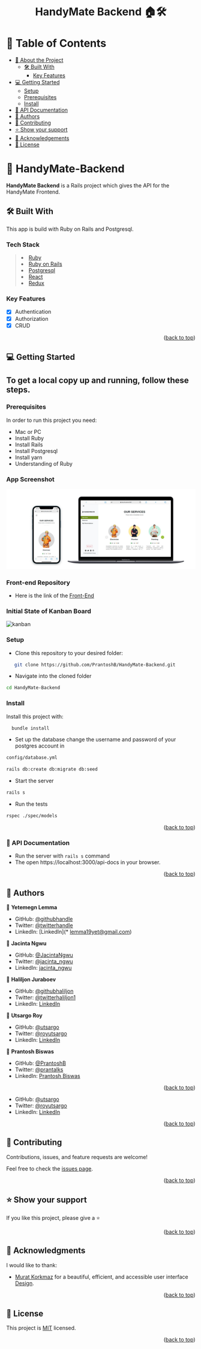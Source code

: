 <a name="readme-top"></a>

<div align="center">
  <br/>
  <h1><b>HandyMate Backend 🏠️🛠️</b></h1>

</div>

<!-- TABLE OF CONTENTS -->

# 📗 Table of Contents

- [📖 About the Project](#about-project)
  - [🛠 Built With](#built-with)
    - [Key Features](#key-features)
- [💻 Getting Started](#getting-started)
  - [Setup](#setup)
  - [Prerequisites](#prerequisites)
  - [Install](#install)
- [:notebook: API Documentation](#api-docs)
- [👥 Authors](#authors)
- [🤝 Contributing](#contributing)
- [⭐️ Show your support](#support)
- [🙏 Acknowledgements](#acknowledgements)
- [📝 License](#license)

<!-- PROJECT DESCRIPTION -->

# 📖 HandyMate-Backend <a name="about-project"></a> <a name="about-project"></a>

**HandyMate Backend** is a Rails project which gives the API for the HandyMate Frontend.

## 🛠 Built With <a name="built-with"></a>

This app is build with Ruby on Rails and Postgresql.

### Tech Stack <a name="tech-stack"></a>

> <li><a href="https://www.ruby-lang.org/en/">Ruby</a></li>
> <li><a href="https://rubyonrails.org/">Ruby on Rails</a></li>
> <li><a href="https://www.postgresql.org/">Postgresql</a></li>
> <li><a href="https://reactjs.org/">React</a></li>
> <li><a href="https://redux.js.org/">Redux</a></li>

<!-- Features -->

### Key Features <a name="key-features"></a>

- [x] Authentication
- [x] Authorization
- [x] CRUD

<p align="right">(<a href="#readme-top">back to top</a>)</p>

<!-- GETTING STARTED -->

## 💻 Getting Started <a name="getting-started"></a>

## To get a local copy up and running, follow these steps.

### Prerequisites

In order to run this project you need:

- Mac or PC
- Install Ruby
- Install Rails
- Install Postgresql
- Install yarn
- Understanding of Ruby

### App Screenshot

![screenshot](https://github.com/PrantoshB/HandyMate-Backend/blob/dev/screenshot.jpg)

### Front-end Repository

- Here is the link of the [Front-End](https://github.com/PrantoshB/HandyMate-Frontend)

### Initial State of Kanban Board

![kanban](https://user-images.githubusercontent.com/6623974/238977867-a2ed06f6-9726-4986-8cd5-add65c82d7d2.png)

### Setup

- Clone this repository to your desired folder:

```sh
   git clone https://github.com/PrantoshB/HandyMate-Backend.git
```

- Navigate into the cloned folder

```sh
cd HandyMate-Backend
```

### Install

Install this project with:

```sh
  bundle install
```

- Set up the database change the username and password of your postgres account in

```sh
config/database.yml
```

```sh
rails db:create db:migrate db:seed
```

- Start the server

```sh
rails s
```

- Run the tests

```sh
rspec ./spec/models
```

<p align="right">(<a href="#readme-top">back to top</a>)</p>

### :notebook: API Documentation <a name="api-docs"></a>

- Run the server with `rails s` command
- The open https://localhost:3000/api-docs in your browser.

<p align="right">(<a href="#readme-top">back to top</a>)</p>
<!-- AUTHORS -->

## 👥 Authors <a name="authors"></a>

👤 **Yetemegn Lemma**

- GitHub: [@githubhandle](https://github.com/yetemegn-telaye)
- Twitter: [@twitterhandle](https://twitter.com/Yetemegn19)
- LinkedIn: [LinkedIn](\* lemma19yet@gmail.com)

👤 **Jacinta Ngwu**

- GitHub: [@JacintaNgwu](https://github.com/JacintaNgwu)
- Twitter: [@jacinta_ngwu](https://twitter.com/jacinta_ngwu)
- LinkedIn: [jacinta_ngwu](https://www.linkedin.com/in/jacintangwu/)

👤 **Haliljon Juraboev**

- GitHub: [@githubhaliljon](https://github.com/haliljon)
- Twitter: [@twitterhaliljon1](https://twitter.com/haliljon1)
- LinkedIn: [LinkedIn](https://www.linkedin.com/in/juraboev-haliljon)

👤 **Utsargo Roy**

- GitHub: [@utsargo](https://github.com/utsargo)
- Twitter: [@royutsargo](https://twitter.com/royutsargo)
- LinkedIn: [LinkedIn](https://www.linkedin.com/in/utsargo-roy/)

👤 **Prantosh Biswas**

- GitHub: [@PrantoshB](https://github.com/PrantoshB)
- Twitter: [@prantalks](https://twitter.com/prantalks)
- LinkedIn: [Prantosh Biswas](https://linkedin.com/in/prantosh)

<p align="right">(<a href="#readme-top">back to top</a>)</p>

- GitHub: [@utsargo](https://github.com/utsargo)
- Twitter: [@royutsargo](https://twitter.com/royutsargo)
- LinkedIn: [LinkedIn](https://www.linkedin.com/in/utsargo-roy/)

<p align="right">(<a href="#readme-top">back to top</a>)</p>

<!-- CONTRIBUTING -->

## 🤝 Contributing <a name="contributing"></a>

Contributions, issues, and feature requests are welcome!

Feel free to check the [issues page](https://github.com/PrantoshB/HandyMate-Backend/issues).

<p align="right">(<a href="#readme-top">back to top</a>)</p>

<!-- SUPPORT -->

## ⭐️ Show your support <a name="support"></a>

If you like this project, please give a ⭐️

<p align="right">(<a href="#readme-top">back to top</a>)</p>

<!-- ACKNOWLEDGEMENTS -->

## 🙏 Acknowledgments <a name="acknowledgements"></a>

I would like to thank:

- [Murat Korkmaz](https://www.behance.net/muratk) for a beautiful, efficient, and accessible user interface [Design](https://www.behance.net/gallery/26425031/Vespa-Responsive-Redesign).

<p align="right">(<a href="#readme-top">back to top</a>)</p>

<!-- LICENSE -->

## 📝 License <a name="license"></a>

This project is [MIT](./LICENSE) licensed.

<p align="right">(<a href="#readme-top">back to top</a>)</p>
